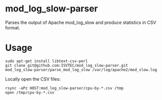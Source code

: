 # mod_log_slow-parser

Parses the output of Apache mod_log_slow and produce statistics in CSV format.

# Usage

```
sudo apt-get install libtext-csv-perl
git clone git@github.com:ISVTEC/mod_log_slow-parser.git
mod_log_slow-parser/parse_mod_log_slow /var/log/apache2/mod_slow.log
```

Locally open the CSV files:

```
rsync -aPz HOST:mod_log_slow-parser/cpu-by-*.csv /tmp
open /tmp/cpu-by-*.csv
```
